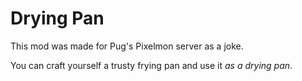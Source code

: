 # Drying Pan
This mod was made for Pug's Pixelmon server as a joke.

You can craft yourself a trusty frying pan and use it *as a drying pan*.